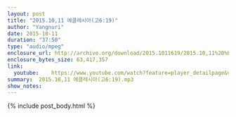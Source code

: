 ```yaml
---
layout: post
title: "2015.10,11 에클레시아(고6:19)"
author: "Yangnuri"
date: 2015-10-11
duration: "37:50"
type: "audio/mpeg"
enclosure_url: http://archive.org/download/2015.1011619/2015.10,11%20%EC%97%90%ED%81%B4%EB%A0%88%EC%8B%9C%EC%95%84(%EA%B3%A06;19).mp3
enclosure_bytes_size: 63,417,357        
link:
  youtube:    https://www.youtube.com/watch?feature=player_detailpage&v=vY5iLNZobr4
summary:  2015.10,11 에클레시아(고6:19).mp3
show_notes:
---
```

{% include post_body.html %}
